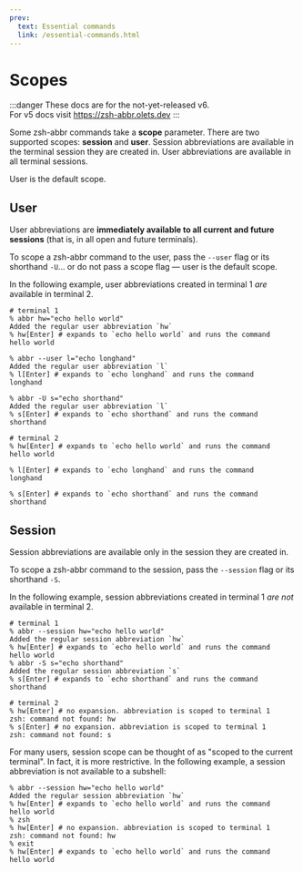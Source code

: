 ```yaml
---
prev:
  text: Essential commands
  link: /essential-commands.html
---
```


# Scopes

:::danger
These docs are for the not-yet-released v6.  
For v5 docs visit <https://zsh-abbr.olets.dev>
:::

Some zsh-abbr commands take a **scope** parameter. There are two supported scopes: **session** and **user**. Session abbreviations are available in the terminal session they are created in. User abbreviations are available in all terminal sessions.

User is the default scope.

## User

User abbreviations are **immediately available to all current and future sessions** (that is, in all open and future terminals).

To scope a zsh-abbr command to the user, pass the `--user` flag or its shorthand `-U`… or do not pass a scope flag — user is the default scope.

In the following example, user abbreviations created in terminal 1 _are_ available in terminal 2.

```shell
# terminal 1
% abbr hw="echo hello world"
Added the regular user abbreviation `hw`
% hw[Enter] # expands to `echo hello world` and runs the command
hello world

% abbr --user l="echo longhand"
Added the regular user abbreviation `l`
% l[Enter] # expands to `echo longhand` and runs the command
longhand

% abbr -U s="echo shorthand"
Added the regular user abbreviation `l`
% s[Enter] # expands to `echo shorthand` and runs the command
shorthand
```

```shell
# terminal 2
% hw[Enter] # expands to `echo hello world` and runs the command
hello world

% l[Enter] # expands to `echo longhand` and runs the command
longhand

% s[Enter] # expands to `echo shorthand` and runs the command
shorthand
```

## Session

Session abbreviations are available only in the session they are created in.

To scope a zsh-abbr command to the session, pass the `--session` flag or its shorthand `-S`.

In the following example, session abbreviations created in terminal 1 _are not_ available in terminal 2.

```shell
# terminal 1
% abbr --session hw="echo hello world"
Added the regular session abbreviation `hw`
% hw[Enter] # expands to `echo hello world` and runs the command
hello world
% abbr -S s="echo shorthand"
Added the regular session abbreviation `s`
% s[Enter] # expands to `echo shorthand` and runs the command
shorthand
```

```shell
# terminal 2
% hw[Enter] # no expansion. abbreviation is scoped to terminal 1
zsh: command not found: hw
% s[Enter] # no expansion. abbreviation is scoped to terminal 1
zsh: command not found: s
```

For many users, session scope can be thought of as "scoped to the current terminal". In fact, it is more restrictive. In the following example, a session abbreviation is not available to a subshell:

```shell
% abbr --session hw="echo hello world"
Added the regular session abbreviation `hw`
% hw[Enter] # expands to `echo hello world` and runs the command
hello world
% zsh
% hw[Enter] # no expansion. abbreviation is scoped to terminal 1
zsh: command not found: hw
% exit
% hw[Enter] # expands to `echo hello world` and runs the command
hello world
```
